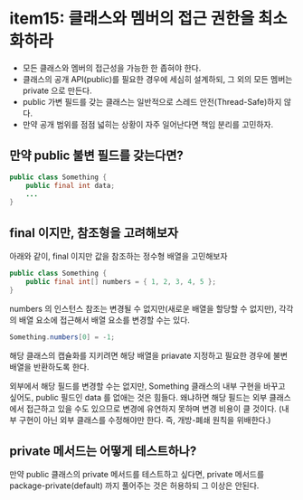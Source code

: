 # item15: 클래스와 멤버의 접근 권한을 최소화하라

* 모든 클래스와 멤버의 접근성을 가능한 한 좁혀야 한다.
* 클래스의 공개 API(public)를 필요한 경우에 세심히 설계하되, 그 외의 모든 멤버는 private 으로 만든다.
* public 가변 필드를 갖는 클래스는 일반적으로 스레드 안전(Thread-Safe)하지 않다.
* 만약 공개 범위를 점점 넓히는 상황이 자주 일어난다면 책임 분리를 고민하자.

## 만약 public 불변 필드를 갖는다면?

```java
public class Something {
    public final int data;
    ...
}
```

## final 이지만, 참조형을 고려해보자
아래와 같이, final 이지만 값을 참조하는 정수형 배열을 고민해보자
```java
public class Something {
    public final int[] numbers = { 1, 2, 3, 4, 5 };
}
```
numbers 의 인스턴스 참조는 변경될 수 없지만(새로운 배열을 할당할 수 없지만), 각각의 배열 요소에 접근해서 배열 요소를 변경할 수는 있다.
```java
Something.numbers[0] = -1;
```
해당 클래스의 캡슐화를 지키려면 해당 배열을 priavate 지정하고 필요한 경우에 불변 배열을 반환하도록 한다.


외부에서 해당 필드를 변경할 수는 없지만, Something 클래스의 내부 구현을 바꾸고 싶어도, public 필드인 data 를 없애는 것은 힘들다. 왜냐하면 해당 필드는 외부 클래스에서 접근하고 있을 수도
있으므로 변경에 유연하지 못하며 변경 비용이 클 것이다.
(내부 구현이 아닌 외부 클래스를 수정해야만 한다. 즉, 개방-폐쇄 원칙을 위배한다.)

## private 메서드는 어떻게 테스트하나?

만약 public 클래스의 private 메서드를 테스트하고 싶다면, private 메서드를 package-private(default) 까지 풀어주는 것은 허용하되 그 이상은 안된다.
